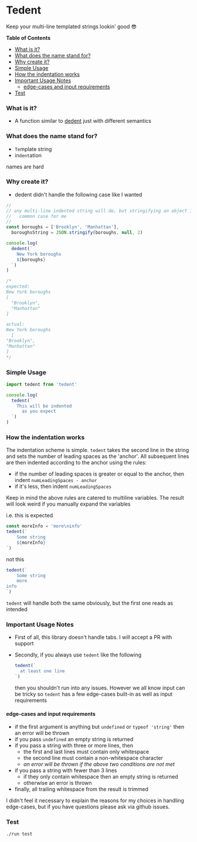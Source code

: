 # Tedent

Keep your multi-line templated strings lookin' good :sunglasses:

<!-- START doctoc generated TOC please keep comment here to allow auto update -->
<!-- DON'T EDIT THIS SECTION, INSTEAD RE-RUN doctoc TO UPDATE -->

**Table of Contents**

- [What is it?](#what-is-it)
- [What does the name stand for?](#what-does-the-name-stand-for)
- [Why create it?](#why-create-it)
- [Simple Usage](#simple-usage)
- [How the indentation works](#how-the-indentation-works)
- [Important Usage Notes](#important-usage-notes)
  - [edge-cases and input requirements](#edge-cases-and-input-requirements)
- [Test](#test)

<!-- END doctoc generated TOC please keep comment here to allow auto update -->

### What is it?

- A function similar to [dedent](https://github.com/dmnd/dedent) just with
  different semantics

### What does the name stand for?

- `Te`mplate string
- in`dent`ation

names are hard

### Why create it?

- dedent didn't handle the following case like I wanted

```js
//
// any multi-line indented string will do, but stringifying an object is the
//   common case for me
//
const boroughs = ['Brooklyn', 'Manhattan'],
  boroughsString = JSON.stringify(boroughs, null, 2)

console.log(
  dedent(`
    New York boroughs
    ${boroughs}
  `)
)

/*
expected:
New York boroughs
[
  "Brooklyn",
  "Manhattan"
]

actual:
New York boroughs
  [
"Brooklyn",
"Manhattan"
]
*/
```

### Simple Usage

```js
import tedent from 'tedent'

console.log(
  tedent(`
    This will be indented
      as you expect
  `)
)
```

### How the indentation works

The indentation scheme is simple. `tedent` takes the second line in the string
and sets the number of leading spaces as the 'anchor'. All subsequent lines are
then indented according to the anchor using the rules:

- if the number of leading spaces is greater or equal to the anchor, then
  indent `numLeadingSpaces - anchor`
- if it's less, then indent `numLeadingSpaces`

Keep in mind the above rules are catered to multiline variables. The result will
look weird if you manually expand the variables

i.e. this is expected

```js
const moreInfo = 'more\ninfo'
tedent(`
    Some string
    ${moreInfo}
`)
```

not this

```js
tedent(`
    Some string
    more
info
`)
```

`tedent` will handle both the same obviously, but the first one reads
as intended

### Important Usage Notes

- First of all, this library doesn't handle tabs. I will accept a PR
  with support

- Secondly, if you always use `tedent` like the following

  ```js
  tedent(`
    at least one line
  `)
  ```

  then you shouldn't run into any issues. However we all know input can be
  tricky so `tedent` has a few edge-cases built-in as well as input requirements

#### edge-cases and input requirements

- if the first argument is anything but `undefined` or `typeof 'string'` then an error will be thrown
- if you pass `undefined` an empty string is returned
- if you pass a string with three or more lines, then
  - the first and last lines must contain only whitespace
  - the second line must contain a non-whitespace character
  - _an error will be thrown if the above two conditions are not met_
- if you pass a string with fewer than 3 lines
  - if they only contain whitespace then an empty string is returned
  - otherwise an error is thrown
- finally, all trailing whitespace from the result is trimmed

I didn't feel it necessary to explain the reasons for my choices in handling
edge-cases, but if you have questions please ask via github issues.

### Test

`./run test`
